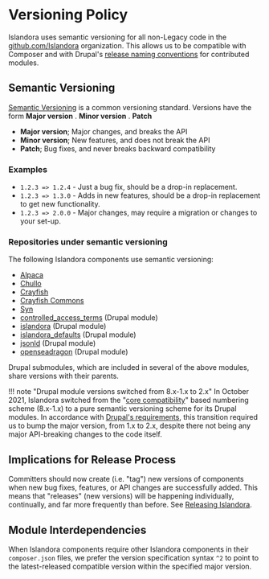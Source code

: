 # Versioning Policy

Islandora uses semantic versioning for all non-Legacy code in the [github.com/Islandora](https://github.com/Islandora) organization. This allows us to be compatible with Composer and with Drupal's [release naming conventions](https://www.drupal.org/node/1015226) for contributed modules.

## Semantic Versioning

[Semantic Versioning](https://semver.org/) is a common versioning standard. Versions have the form **Major version** . **Minor version** . **Patch**

- **Major version**; Major changes, and breaks the API
- **Minor version**; New features, and does not break the API
- **Patch**; Bug fixes, and never breaks backward compatibility

### Examples

* `1.2.3 => 1.2.4` - Just a bug fix, should be a drop-in replacement.
* `1.2.3 => 1.3.0` - Adds in new features, should be a drop-in replacement to get new functionality.
* `1.2.3 => 2.0.0` - Major changes, may require a migration or changes to your set-up.

### Repositories under semantic versioning

The following Islandora components use semantic versioning:

* [Alpaca](https://github.com/Islandora/Alpaca)
* [Chullo](https://github.com/Islandora/Chullo)
* [Crayfish](https://github.com/Islandora/Crayfish)
* [Crayfish Commons](https://github.com/Islandora/Crayfish-Commons)
* [Syn](https://github.com/Islandora/Syn)
* [controlled\_access\_terms](https://github.com/Islandora/controlled_access_terms) (Drupal module)
* [islandora](https://github.com/Islandora/islandora/tree/8.x-1.x) (Drupal module)
* [islandora_defaults](https://github.com/Islandora/islandora_defaults) (Drupal module)
* [jsonld](https://github.com/Islandora/jsonld) (Drupal module)
* [openseadragon](https://github.com/Islandora/openseadragon) (Drupal module)

Drupal submodules, which are included in several of the above modules, share versions with their parents. 

!!! note "Drupal module versions switched from 8.x-1.x to 2.x"
    In October 2021, Islandora switched from the "[core compatibility](https://www.drupal.org/docs/8/understanding-drupal-version-numbers/what-do-version-numbers-mean-on-contributed-modules-and)" based numbering scheme (8.x-1.x) to a pure semantic versioning scheme for its Drupal modules. In accordance with [Drupal's requirements](https://www.drupal.org/node/1015226#semver-transition), this transition required us to bump the major version, from 1.x to 2.x, despite there not being any major API-breaking changes to the code itself.

## Implications for Release Process

Committers should now create (i.e. "tag") new versions of components when new bug fixes, features, or API changes are successfully added. This means that "releases" (new versions) will be happening individually, continually, and far more frequently than before. See [Releasing Islandora](../contributing/releasing-islandora.md).

## Module Interdependencies

When Islandora components require other Islandora components in their `composer.json` files, we prefer the version specification syntax `^2` to point to the latest-released compatible version within the specified major version.
